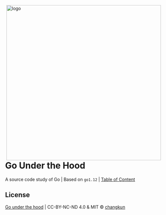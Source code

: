 <img src="book/images/cover.png" alt="logo" height="500" align="right" />

# Go Under the Hood

A source code study of Go | Based on `go1.12` | [Table of Content](TOC.md)

## License

[Go under the hood](https://github.com/changkun/go-under-the-hood) | CC-BY-NC-ND 4.0 & MIT &copy; [changkun](https://changkun.de)
